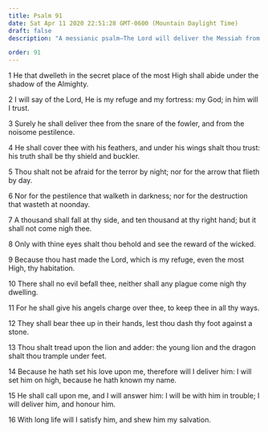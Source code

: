 ```yaml
---
title: Psalm 91
date: Sat Apr 11 2020 22:51:28 GMT-0600 (Mountain Daylight Time)
draft: false
description: "A messianic psalm—The Lord will deliver the Messiah from terror, pestilence, and war—The Lord will give His angels charge over the Messiah and deliver Him and honor Him."

order: 91
---
```

    
1 He that dwelleth in the secret place of the most High shall abide under the shadow of the Almighty.

2 I will say of the Lord, He is my refuge and my fortress: my God; in him will I trust.

3 Surely he shall deliver thee from the snare of the fowler, and from the noisome pestilence.

4 He shall cover thee with his feathers, and under his wings shalt thou trust: his truth shall be thy shield and buckler.

5 Thou shalt not be afraid for the terror by night; nor for the arrow that flieth by day.

6 Nor for the pestilence that walketh in darkness; nor for the destruction that wasteth at noonday.

7 A thousand shall fall at thy side, and ten thousand at thy right hand; but it shall not come nigh thee.

8 Only with thine eyes shalt thou behold and see the reward of the wicked.

9 Because thou hast made the Lord, which is my refuge, even the most High, thy habitation.

10 There shall no evil befall thee, neither shall any plague come nigh thy dwelling.

11 For he shall give his angels charge over thee, to keep thee in all thy ways.

12 They shall bear thee up in their hands, lest thou dash thy foot against a stone.

13 Thou shalt tread upon the lion and adder: the young lion and the dragon shalt thou trample under feet.

14 Because he hath set his love upon me, therefore will I deliver him: I will set him on high, because he hath known my name.

15 He shall call upon me, and I will answer him: I will be with him in trouble; I will deliver him, and honour him.

16 With long life will I satisfy him, and shew him my salvation.
